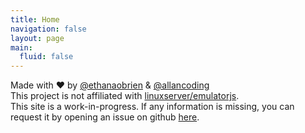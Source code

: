 ```yaml
---
title: Home
navigation: false
layout: page
main:
  fluid: false
---
```

<div class="home_footer">
    <div>Made with ❤️ by <a href="https://github.com/ethanaobrien" target="_blank">@ethanaobrien</a> & <a href="https://github.com/allancoding"
        target="_blank">@allancoding</a></div>
    <div>This project is not affiliated with <a href="https://github.com/linuxserver/emulatorjs" target="_blank">linuxserver/emulatorjs</a>.</div>
    <div>This site is a work-in-progress. If any information is missing, you can request it by opening an issue on github <a href="https://github.com/EmulatorJS/EmulatorJS/issues" target="_blank">here</a>.</div>
  </div>